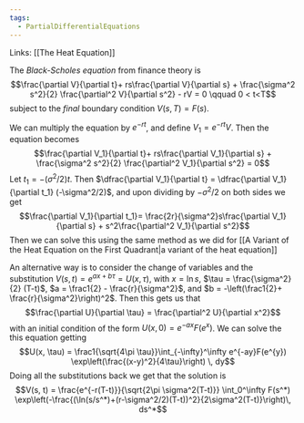 ```yaml
---
tags:
  - PartialDifferentialEquations
---
```

Links: [[The Heat Equation]]

The *Black-Scholes equation* from finance theory is $$\frac{\partial V}{\partial t}+ rs\frac{\partial V}{\partial s} + \frac{\sigma^2 s^2}{2} \frac{\partial^2 V}{\partial s^2} - rV = 0 \qquad 0 < t<T$$subject to the *final* boundary condition $V(s, T) = F(s)$. 

We can multiply the equation by $e^{-rt}$, and define $V_1 = e^{-rt}V$. Then the equation becomes $$\frac{\partial V_1}{\partial t}+ rs\frac{\partial V_1}{\partial s} + \frac{\sigma^2 s^2}{2} \frac{\partial^2 V_1}{\partial s^2} = 0$$
Let $t_1 = -(\sigma^2/2)t$. Then $\dfrac{\partial V_1}{\partial t} = \dfrac{\partial V_1}{\partial t_1} (-\sigma^2/2)$, and upon dividing by $-\sigma^2/2$ on both sides we get $$\frac{\partial V_1}{\partial t_1}= \frac{2r}{\sigma^2}s\frac{\partial V_1}{\partial s} + s^2\frac{\partial^2 V_1}{\partial s^2}$$
Then we can solve this using the same method as we did for [[A Variant of the Heat Equation on the First Quadrant|a variant of the heat equation]]

An alternative way is to consider the change of variables and the substitution $V(s,t) = e^{ax+b\tau} = U(x, \tau)$, with $x = \ln s$, $\tau = \frac{\sigma^2}{2} (T-t)$, $a = \frac1{2} - \frac{r}{\sigma^2}$, and $b = -\left(\frac1{2}+ \frac{r}{\sigma^2}\right)^2$. Then this gets us that $$\frac{\partial U}{\partial \tau} = \frac{\partial^2 U}{\partial x^2}$$with an initial condition of the form $U(x, 0) = e^{-ax}F(e^x)$. We can solve the this equation getting $$U(x, \tau) = \frac1{\sqrt{4\pi \tau}}\int_{-\infty}^\infty e^{-ay}F(e^{y}) \exp\left(\frac{(x-y)^2}{4\tau}\right) \, dy$$
Doing all the substitutions back we get that the solution is $$V(s, t) = \frac{e^{-r(T-t)}}{\sqrt{2\pi \sigma^2(T-t)}} \int_0^\infty F(s^*) \exp\left(-\frac{(\ln(s/s^*)+(r-\sigma^2/2)(T-t))^2}{2\sigma^2(T-t)}\right)\, ds^*$$
